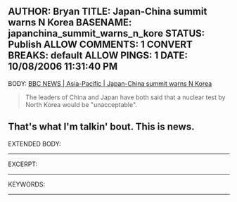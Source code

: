 AUTHOR: Bryan
TITLE: Japan-China summit warns N Korea
BASENAME: japanchina_summit_warns_n_kore
STATUS: Publish
ALLOW COMMENTS: 1
CONVERT BREAKS: __default__
ALLOW PINGS: 1
DATE: 10/08/2006 11:31:40 PM
-----
BODY:
<a title="BBC NEWS | Asia-Pacific | Japan-China summit warns N Korea" href="http://news.bbc.co.uk/2/hi/asia-pacific/6032381.stm">BBC NEWS | Asia-Pacific | Japan-China summit warns N Korea</a>

<blockquote>The leaders of China and Japan have both said that a nuclear test by North Korea would be "unacceptable".</blockquote>

That's what I'm talkin' bout. This is news.
-----
EXTENDED BODY:

-----
EXCERPT:

-----
KEYWORDS:

-----


